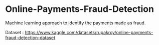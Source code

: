 # Online-Payments-Fraud-Detection
Machine learning approach to identify the payments made as fraud. 

Dataset : https://www.kaggle.com/datasets/rupakroy/online-payments-fraud-detection-dataset
